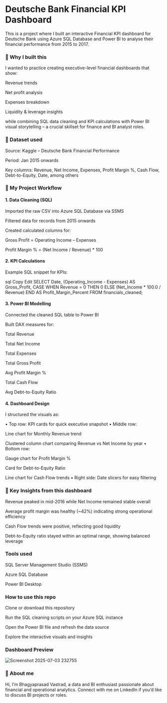 # Deutsche Bank Financial KPI Dashboard

This is a project where I built an interactive Financial KPI dashboard for Deutsche Bank using Azure SQL Database and Power BI to analyse their financial performance from 2015 to 2017.

### 🔷 Why I built this
I wanted to practice creating executive-level financial dashboards that show:

Revenue trends

Net profit analysis

Expenses breakdown

Liquidity & leverage insights

while combining SQL data cleaning and KPI calculations with Power BI visual storytelling – a crucial skillset for finance and BI analyst roles.

### 🔷 Dataset used
Source: Kaggle – Deutsche Bank Financial Performance

Period: Jan 2015 onwards

Key columns: Revenue, Net Income, Expenses, Profit Margin %, Cash Flow, Debt-to-Equity, Date, among others

### 🔷 My Project Workflow

#### 1. Data Cleaning (SQL)
Imported the raw CSV into Azure SQL Database via SSMS

Filtered data for records from 2015 onwards

Created calculated columns for:

Gross Profit = Operating Income – Expenses

Profit Margin % = (Net Income / Revenue) * 100

#### 2. KPI Calculations
Example SQL snippet for KPIs:

sql
Copy
Edit
SELECT
  Date,
  (Operating_Income - Expenses) AS Gross_Profit,
  CASE WHEN Revenue = 0 THEN 0 ELSE (Net_Income * 100.0 / Revenue) END AS Profit_Margin_Percent
FROM financials_cleaned;

#### 3. Power BI Modelling
Connected the cleaned SQL table to Power BI

Built DAX measures for:

Total Revenue

Total Net Income

Total Expenses

Total Gross Profit

Avg Profit Margin %

Total Cash Flow

Avg Debt-to-Equity Ratio

#### 4. Dashboard Design
I structured the visuals as:

• Top row: KPI cards for quick executive snapshot
• Middle row:

Line chart for Monthly Revenue trend

Clustered column chart comparing Revenue vs Net Income by year
• Bottom row:

Gauge chart for Profit Margin %

Card for Debt-to-Equity Ratio

Line chart for Cash Flow trends
• Right side: Date slicers for easy filtering

### 🔷 Key Insights from this dashboard
Revenue peaked in mid-2016 while Net Income remained stable overall

Average profit margin was healthy (~42%) indicating strong operational efficiency

Cash Flow trends were positive, reflecting good liquidity

Debt-to-Equity ratio stayed within an optimal range, showing balanced leverage

### Tools used
SQL Server Management Studio (SSMS)

Azure SQL Database

Power BI Desktop

### How to use this repo
Clone or download this repository

Run the SQL cleaning scripts on your Azure SQL instance

Open the Power BI file and refresh the data source

Explore the interactive visuals and insights
### Dashboard Preview

![Screenshot 2025-07-03 232755](https://github.com/user-attachments/assets/fa5e3c66-8370-4a17-8127-40f890a505ee)


### 🔷 About me
Hi, I’m Bhagyaprasad Vastrad, a data and BI enthusiast passionate about financial and operational analytics.
Connect with me on LinkedIn if you’d like to discuss BI projects or roles.
